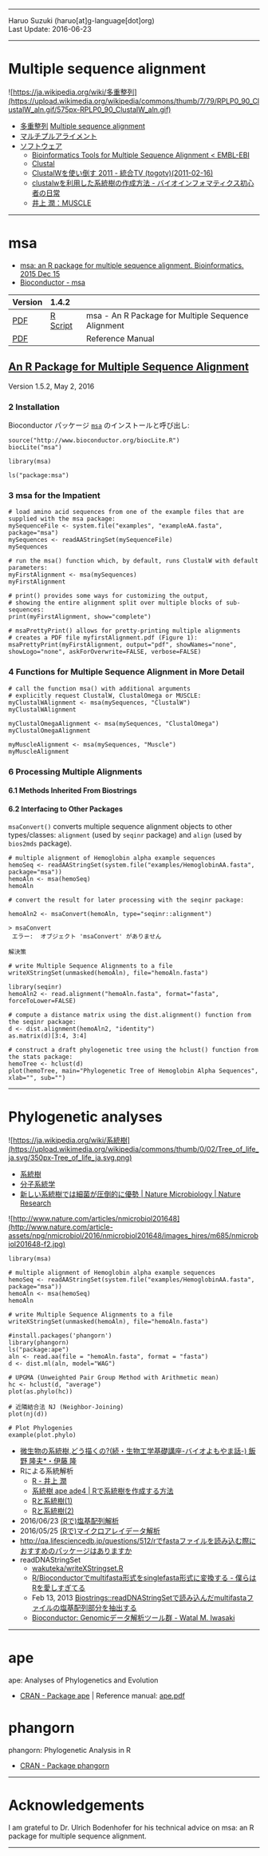 ----------

Haruo Suzuki (haruo[at]g-language[dot]org)  
Last Update: 2016-06-23  

----------
# Multiple sequence alignment

![https://ja.wikipedia.org/wiki/多重整列](https://upload.wikimedia.org/wikipedia/commons/thumb/7/79/RPLP0_90_ClustalW_aln.gif/575px-RPLP0_90_ClustalW_aln.gif)

- [多重整列](https://ja.wikipedia.org/wiki/多重整列) [Multiple sequence alignment](https://en.wikipedia.org/wiki/Multiple_sequence_alignment)
- [マルチプルアライメント](http://bio-info.biz/protein/method_msa.html)
- [ソフトウェア](http://www.nibb.ac.jp/cproom/wiki/index.php/ソフトウェア#.E3.83.9E.E3.83.AB.E3.83.81.E3.83.97.E3.83.AB.E3.82.A2.E3.83.A9.E3.82.A4.E3.83.A1.E3.83.B3.E3.83.88)
  - [Bioinformatics Tools for Multiple Sequence Alignment < EMBL-EBI](http://www.ebi.ac.uk/Tools/msa/)
  - [Clustal](https://ja.wikipedia.org/wiki/Clustal)
  - [ClustalWを使い倒す 2011 - 統合TV (togotv)(2011-02-16)](http://togotv.dbcls.jp/20110216.html)
  - [clustalwを利用した系統樹の作成方法 - バイオインフォマティクス初心者の日常](http://sy41211.hatenablog.com/entry/2015/12/15/040041)
  - [井上 潤：MUSCLE](http://www.geocities.jp/ancientfishtree/MUSCLE.html)

----------

# msa
- [msa: an R package for multiple sequence alignment. Bioinformatics. 2015 Dec 15](http://www.ncbi.nlm.nih.gov/pubmed/26315911)  
- [Bioconductor - msa](https://bioconductor.org/packages/release/bioc/html/msa.html)

| Version | 1.4.2 ||
|:---------|:---------|:---------|
| [PDF](https://bioconductor.org/packages/release/bioc/vignettes/msa/inst/doc/msa.pdf) | [R Script](https://bioconductor.org/packages/release/bioc/vignettes/msa/inst/doc/msa.R) | msa - An R Package for Multiple Sequence Alignment |
| [PDF](https://bioconductor.org/packages/release/bioc/manuals/msa/man/msa.pdf) |  | Reference Manual |

## [An R Package for Multiple Sequence Alignment](http://bioconductor.org/packages/devel/bioc/vignettes/msa/inst/doc/msa.pdf)
Version 1.5.2, May 2, 2016  

### 2 Installation

Bioconductor パッケージ [`msa`](https://bioconductor.org/packages/release/bioc/html/msa.html) のインストールと呼び出し:  

	source("http://www.bioconductor.org/biocLite.R")
	biocLite("msa")

	library(msa)

    ls("package:msa")

### 3 msa for the Impatient

	# load amino acid sequences from one of the example files that are supplied with the msa package:
	mySequenceFile <- system.file("examples", "exampleAA.fasta", package="msa")
	mySequences <- readAAStringSet(mySequenceFile)
	mySequences

	# run the msa() function which, by default, runs ClustalW with default parameters:
	myFirstAlignment <- msa(mySequences)
	myFirstAlignment

	# print() provides some ways for customizing the output,
	# showing the entire alignment split over multiple blocks of sub-sequences:
	print(myFirstAlignment, show="complete")

	# msaPrettyPrint() allows for pretty-printing multiple alignments
	# creates a PDF file myfirstAlignment.pdf (Figure 1):
	msaPrettyPrint(myFirstAlignment, output="pdf", showNames="none", showLogo="none", askForOverwrite=FALSE, verbose=FALSE)

### 4 Functions for Multiple Sequence Alignment in More Detail

	# call the function msa() with additional arguments
	# explicitly request ClustalW, ClustalOmega or MUSCLE:
	myClustalWAlignment <- msa(mySequences, "ClustalW")
	myClustalWAlignment

	myClustalOmegaAlignment <- msa(mySequences, "ClustalOmega")
	myClustalOmegaAlignment

	myMuscleAlignment <- msa(mySequences, "Muscle")
	myMuscleAlignment

### 6 Processing Multiple Alignments
#### 6.1 Methods Inherited From Biostrings
#### 6.2 Interfacing to Other Packages

`msaConvert()` converts multiple sequence alignment objects to other types/classes: `alignment` (used by `seqinr` package) and `align` (used by `bios2mds` package).

	# multiple alignment of Hemoglobin alpha example sequences
	hemoSeq <- readAAStringSet(system.file("examples/HemoglobinAA.fasta", package="msa"))
	hemoAln <- msa(hemoSeq)
	hemoAln

	# convert the result for later processing with the seqinr package:

	hemoAln2 <- msaConvert(hemoAln, type="seqinr::alignment")

	> msaConvert
	 エラー:  オブジェクト 'msaConvert' がありません 

    解決策

    # write Multiple Sequence Alignments to a file
    writeXStringSet(unmasked(hemoAln), file="hemoAln.fasta")

    library(seqinr)
    hemoAln2 <- read.alignment("hemoAln.fasta", format="fasta", forceToLower=FALSE)

	# compute a distance matrix using the dist.alignment() function from the seqinr package:
	d <- dist.alignment(hemoAln2, "identity")
	as.matrix(d)[3:4, 3:4]

	# construct a draft phylogenetic tree using the hclust() function from the stats package:
	hemoTree <- hclust(d)
	plot(hemoTree, main="Phylogenetic Tree of Hemoglobin Alpha Sequences", xlab="", sub="")

----------

# Phylogenetic analyses

![https://ja.wikipedia.org/wiki/系統樹](https://upload.wikimedia.org/wikipedia/commons/thumb/0/02/Tree_of_life_ja.svg/350px-Tree_of_life_ja.svg.png)

- [系統樹](https://ja.wikipedia.org/wiki/系統樹)
- [分子系統学](https://ja.wikipedia.org/wiki/分子系統学)
- [新しい系統樹では細菌が圧倒的に優勢 | Nature Microbiology | Nature Research](http://www.natureasia.com/ja-jp/life-sci/research/10626)

![http://www.nature.com/articles/nmicrobiol201648](http://www.nature.com/article-assets/npg/nmicrobiol/2016/nmicrobiol201648/images_hires/m685/nmicrobiol201648-f2.jpg)

	library(msa)

	# multiple alignment of Hemoglobin alpha example sequences
	hemoSeq <- readAAStringSet(system.file("examples/HemoglobinAA.fasta", package="msa"))
	hemoAln <- msa(hemoSeq)
	hemoAln

    # write Multiple Sequence Alignments to a file
    writeXStringSet(unmasked(hemoAln), file="hemoAln.fasta")

    #install.packages('phangorn')
    library(phangorn)
    ls("package:ape")
    aln <- read.aa(file = "hemoAln.fasta", format = "fasta")
    d <- dist.ml(aln, model="WAG")

    # UPGMA (Unweighted Pair Group Method with Arithmetic mean)
    hc <- hclust(d, "average")
    plot(as.phylo(hc))

    # 近隣結合法 NJ (Neighbor-Joining)
    plot(nj(d))

    # Plot Phylogenies
    example(plot.phylo)

- [微生物の系統樹,どう描くの?(続・生物工学基礎講座-バイオよもやま話-) 飯野 隆夫*・伊藤  隆](https://www.sbj.or.jp/wp-content/uploads/file/sbj/9110/9110_yomoyama.pdf)
- Rによる系統解析
  - [R - 井上 潤](http://www.geocities.jp/ancientfishtree/R_JI.html)
  - [系統樹 ape ade4 | Rで系統樹を作成する方法](http://stat.biopapyrus.net/graph/r-phylogenetic-tree.html)
  - [Rと系統樹(1)](https://www1.doshisha.ac.jp/~mjin/R/42/42.html)
  - [Rと系統樹(2)](https://www1.doshisha.ac.jp/~mjin/R/43/43.html)
- 2016/06/23 [(Rで)塩基配列解析](http://www.iu.a.u-tokyo.ac.jp/~kadota/r_seq.html)
- 2016/05/25 [(Rで)マイクロアレイデータ解析](http://www.iu.a.u-tokyo.ac.jp/~kadota/r.html)
- http://qa.lifesciencedb.jp/questions/512/rでfastaファイルを読み込む際におすすめのパッケージはありますか
- readDNAStringSet
  - [wakuteka/writeXStringset.R](https://gist.github.com/wakuteka/8050846)
  - [R/Bioconductorでmultifasta形式をsinglefasta形式に変換する - 僕らはRを愛しすぎてる](http://wakuteka.hatenablog.jp/entry/2013/12/20/153421)
  - Feb 13, 2013 [Biostrings::readDNAStringSetで読み込んだmultifastaファイルの塩基配列部分を抽出する](http://qiita.com/wakuteka/items/5bef7c5e1dfd92c247f2)
  - [Bioconductor: Genomicデータ解析ツール群 - Watal M. Iwasaki](https://heavywatal.github.io/rstats/bioconductor.html)

----------

# ape
ape: Analyses of Phylogenetics and Evolution
- [CRAN - Package ape](https://cran.r-project.org/web/packages/ape/index.html) | Reference manual: [ape.pdf](https://cran.r-project.org/web/packages/ape/ape.pdf)

# phangorn
phangorn: Phylogenetic Analysis in R
- [CRAN - Package phangorn](https://cran.r-project.org/web/packages/phangorn/index.html)

----------

# Acknowledgements
I am grateful to Dr. Ulrich Bodenhofer for his technical advice on msa: an R package for multiple sequence alignment.

----------


